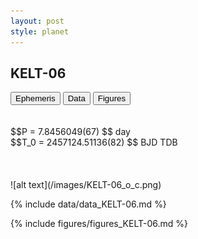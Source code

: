 ```yaml
---
layout: post
style: planet
---
```

<script src="../js/planets.js"></script>

## KELT-06

<!-- Tab links -->
<div class="tab">
<button class="tablinks" onclick="openCity(event, 'Ephemeris')">Ephemeris</button>
<button class="tablinks" onclick="openCity(event, 'Data')">Data</button>
<button class="tablinks" onclick="openCity(event, 'Figures')">Figures</button>
</div>

<!-- Tab content -->
<div id="Ephemeris" class="tabcontent" markdown="1">
<br/><br/>
$$P = 7.8456049(67) $$ day <br/>
$$T_0 = 2457124.51136(82) $$ BJD TDB
<br/><br/>
<br/><br/>
![alt text](/images/KELT-06_o_c.png)
</div>


<div id="Data" class="tabcontent" markdown="1">

{% include data/data_KELT-06.md %}

</div>

<div id="Figures" class="tabcontent" markdown="1">
{% include figures/figures_KELT-06.md %}
</div>


<script src="../js/tabs.js"></script>


